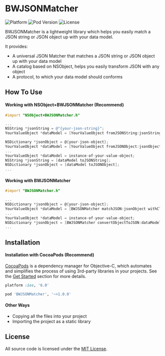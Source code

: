BWJSONMatcher
=========
![Platform](https://img.shields.io/badge/platform-iOS-brightgreen.svg)
![Pod Version](https://img.shields.io/badge/pod-v1.0.0-orange.svg)
![License](https://img.shields.io/badge/license-MIT-blue.svg)

BWJSONMatcher is a lightweight library which helps you easily match a JSON string or JSON object up with your data model.

It provides:

- A universal JSON Matcher that matches a JSON string or JSON object up with your data model
- A catalog based on NSObject, helps you easily transform JSON with any object
- A protocol, to which your data model should conforms

How To Use
----------
#### Working with NSObject+BWJSONMatcher (Recommend)
```objective-c
#import "NSObject+BWJSONMatcher.h"

...
NSString *jsonString = @"{your-json-string}";
YourValueObject *dataModel = [YourValueObject fromJSONString:jsonString];

NSDictionary *jsonObject = @{your-json-object};
YourValueObject *dataModel = [YourValueObject fromJSONObject:jsonObject];
...
YourValueObject *dataModel = instance-of-your-value-object;
NSString *jsonString = [dataModel toJSONString];
NSDictionary *jsonObject = [dataModel toJSONObject];
...

```

#### Working with BWJSONMatcher
```objective-c
#import "BWJSONMatcher.h"

...
NSDictionary *jsonObject = @{your-json-object};
YourValueObject *dataModel = [BWJSONMatcher matchJSON:jsonObject withClass:[YourValueObject class]];
...
YourValueObject *dataModel = instance-of-your-value-object;
NSDictionary *jsonObject = [BWJSONMatcher convertObjectToJSON:dataModel];
...

```

Installation
------------
#### Installation with CocoaPods (Recommend)

[CocoaPods](http://cocoapods.org/) is a dependency manager for Objective-C, which automates and simplifies the process of using 3rd-party libraries in your projects. See the [Get Started](http://cocoapods.org/#get_started) section for more details.

```ruby
platform :ios, '6.0'

pod 'BWJSONMatcher', '~>1.0.0'
```

#### Other Ways
- Copying all the files into your project
- Importing the project as a static library

License
-------------------
All source code is licensed under the [MIT License](https://github.com/BurrowsWang/BWJSONMatcher/blob/master/LICENSE).
